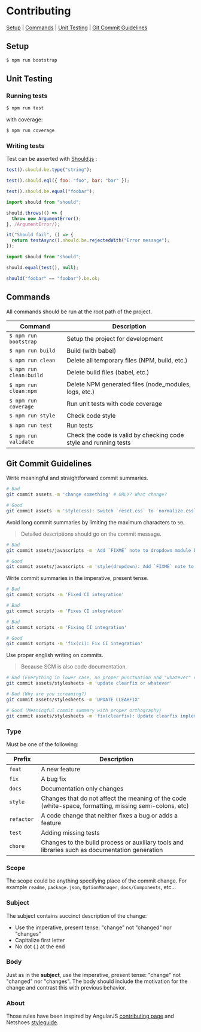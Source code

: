 # Contributing

[Setup](#setup) |
[Commands](#command) |
[Unit Testing](#test) |
[Git Commit Guidelines](#commit)

## <a name="setup"></a> Setup

```sh
$ npm run bootstrap
```

## <a name="test"></a> Unit Testing

### Running tests

```sh
$ npm run test
```

with coverage:

```sh
$ npm run coverage
```

### Writing tests

Test can be asserted with [Should.js](https://shouldjs.github.io) :

```js
test().should.be.type("string");

test().should.eql({ foo: "foo", bar: "bar" });

test().should.be.equal("foobar");
```

```js
import should from "should";

should.throws(() => {
  throw new ArgumentError();
}, /ArgumentError/);
```

```js
it("Should fail", () => {
  return testAsync().should.be.rejectedWith("Error message");
});
```

```js
import should from "should";

should.equal(test(), null);

should("foobar" == "foobar").be.ok;
```

## <a name="command"></a> Commands

All commands should be run at the root path of the project.

| Command                      | Description       |
|------------------------------|-------------------|
| `$ npm run bootstrap`        | Setup the project for development
| `$ npm run build`            | Build (with babel)
| `$ npm run clean`            | Delete all temporary files (NPM, build, etc.)
| `$ npm run clean:build`      | Delete build files (babel, etc.)
| `$ npm run clean:npm`        | Delete NPM generated files (node_modules, logs, etc.)
| `$ npm run coverage`         | Run unit tests with code coverage
| `$ npm run style`            | Check code style
| `$ npm run test`             | Run tests
| `$ npm run validate`         | Check the code is valid by checking code style and running tests

## <a name="commit"></a> Git Commit Guidelines

Write meaningful and straightforward commit summaries.

```sh
# Bad
git commit assets -m 'change something' # ORLY? What change?

# Good
git commit assets -m 'style(css): Switch `reset.css` to `normalize.css`'
```

Avoid long commit summaries by limiting the maximum characters to `50`.

> Detailed descriptions should go on the commit message.

```sh
# Bad
git commit assets/javascripts -m 'Add `FIXME` note to dropdown module because it wasnt working on IE8'

# Good
git commit assets/javascripts -m 'style(dropdown): Add `FIXME` note to dropdown module'
```

Write commit summaries in the imperative, present tense.

```sh
# Bad
git commit scripts -m 'Fixed CI integration'

# Bad
git commit scripts -m 'Fixes CI integration'

# Bad
git commit scripts -m 'Fixing CI integration'

# Good
git commit scripts -m 'fix(ci): Fix CI integration'
```

Use proper english writing on commits.

> Because SCM is also code documentation.

```sh
# Bad (Everything in lower case, no proper punctuation and "whatever" really?)
git commit assets/stylesheets -m 'update clearfix or whatever'

# Bad (Why are you screaming?)
git commit assets/stylesheets -m 'UPDATE CLEARFIX'

# Good (Meaningful commit summary with proper orthography)
git commit assets/stylesheets -m 'fix(clearfix): Update clearfix implementation to use a more modern approach'
```

### Type

Must be one of the following:

| Prefix      | Description   |
|-------------|---------------|
| `feat`      | A new feature
| `fix`       | A bug fix
| `docs`      | Documentation only changes
| `style`     | Changes that do not affect the meaning of the code (white-space, formatting, missing semi-colons, etc)
| `refactor ` | A code change that neither fixes a bug or adds a feature
| `test`      | Adding missing tests
| `chore`     | Changes to the build process or auxiliary tools and libraries such as documentation generation

### Scope
The scope could be anything specifying place of the commit change. For example `readme`,
`package.json`, `OptionManager`, `docs/Components`, etc...

### Subject
The subject contains succinct description of the change:

* Use the imperative, present tense: "change" not "changed" nor "changes"
* Capitalize first letter
* No dot (.) at the end

### Body
Just as in the **subject**, use the imperative, present tense: "change" not "changed" nor "changes".
The body should include the motivation for the change and contrast this with previous behavior.

### About

Those rules have been inspired by AngularJS [contributing page](https://github.com/angular/angular.js/blob/master/CONTRIBUTING.md) and Netshoes [styleguide](https://github.com/netshoes/styleguide).
